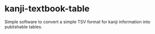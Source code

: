 # kanji-textbook-table
Simple software to convert a simple TSV format for kanji information into publishable tables.
